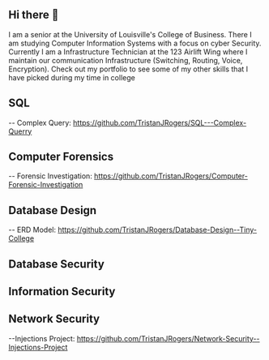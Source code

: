 ## Hi there 👋

I am a senior at the University of Louisville's College of Business. There I am studying Computer Information Systems with a focus on cyber Security.
Currently I am a Infrastructure Technician at the 123 Airlift Wing where I maintain our communication Infrastructure (Switching, Routing, Voice, Encryption). 
Check out my portfolio to see some of my other skills that I have picked during my time in college

## SQL
-- Complex Query: https://github.com/TristanJRogers/SQL---Complex-Querry 

## Computer Forensics

-- Forensic Investigation: https://github.com/TristanJRogers/Computer-Forensic-Investigation 

## Database Design

-- ERD Model: https://github.com/TristanJRogers/Database-Design--Tiny-College 

## Database Security

## Information Security

## Network Security

--Injections Project: https://github.com/TristanJRogers/Network-Security--Injections-Project 
